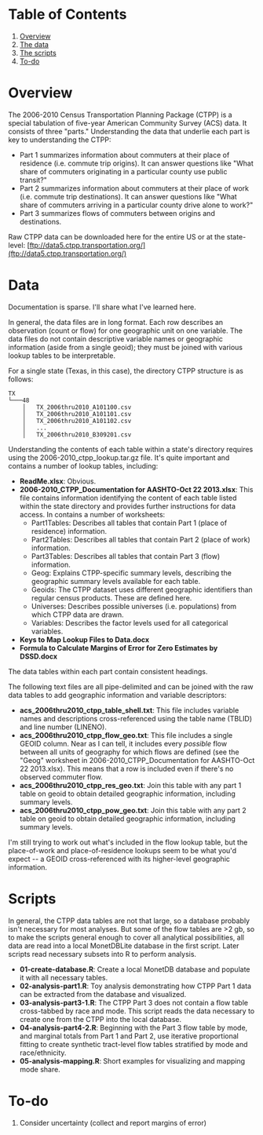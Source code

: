 # Table of Contents
1. [Overview](#Overview)
2. [The data](#The-data)
3. [The scripts](#The-scripts)
4. [To-do](#To-do)

# Overview

The 2006-2010 Census Transportation Planning Package (CTPP) is a special tabulation of five-year American Community Survey (ACS) data. It consists of three "parts." Understanding the data that underlie each part is key to understanding the CTPP: 
* Part 1 summarizes information about commuters at their place of residence (i.e. commute trip origins). It can answer questions like "What share of commuters originating in a particular county use public transit?"
* Part 2 summarizes information about commuters at their place of work (i.e. commute trip destinations). It can answer questions like "What share of commuters arriving in a particular county drive alone to work?"
* Part 3 summarizes flows of commuters between origins and destinations. 

Raw CTPP data can be downloaded here for the entire US or at the state-level: [ftp://data5.ctpp.transportation.org/](ftp://data5.ctpp.transportation.org/)

# Data

Documentation is sparse. I'll share what I've learned here. 

In general, the data files are in long format. Each row describes an observation (count or flow) for one geographic unit on one variable. The data files do not contain descriptive variable names or geographic information (aside from a single geoid); they must be joined with various lookup tables to be interpretable. 

For a single state (Texas, in this case), the directory CTPP structure is as follows:

```
TX
└───48
    │   TX_2006thru2010_A101100.csv
    │   TX_2006thru2010_A101101.csv
    │   TX_2006thru2010_A101102.csv
    │   ...
    │   TX_2006thru2010_B309201.csv

```

Understanding the contents of each table within a state's directory requires using the 2006-2010_ctpp_lookup.tar.gz file. It's quite important and contains a number of lookup tables, including:
* **ReadMe.xlsx**: Obvious.
* **2006-2010_CTPP_Documentation for AASHTO-Oct 22 2013.xlsx**: This file contains information identifying the content of each table listed within the state directory and provides further instructions for data access. In contains a number of worksheets:
  * Part1Tables: Describes all tables that contain Part 1 (place of residence) information.
  * Part2Tables: Describes all tables that contain Part 2 (place of work) information. 
  * Part3Tables: Describes all tables that contain Part 3 (flow) information.
  * Geog: Explains CTPP-specific summary levels, describing the geographic summary levels available for each table.
  * Geoids: The CTPP dataset uses different geographic identifiers than regular census products. These are defined here.
  * Universes: Describes possible universes (i.e. populations) from which CTPP data are drawn.
  * Variables: Describes the factor levels used for all categorical variables.
* **Keys to Map Lookup Files to Data.docx**
* **Formula to Calculate Margins of Error for Zero Estimates by DSSD.docx**
  
The data tables within each part contain consistent headings. 

The following text files are all pipe-delimited and can be joined with the raw data tables to add geographic information and variable descriptors:

* **acs_2006thru2010_ctpp_table_shell.txt**: This file includes variable names and descriptions cross-referenced using the table name (TBLID) and line number (LINENO).
* **acs_2006thru2010_ctpp_flow_geo.txt**: This file includes a single GEOID column. Near as I can tell, it includes every *possible* flow between all units of geography for which flows are defined (see the "Geog" worksheet in 2006-2010_CTPP_Documentation for AASHTO-Oct 22 2013.xlsx). This means that a row is included even if there's no observed commuter flow.
* **acs_2006thru2010_ctpp_res_geo.txt**: Join this table with any part 1 table on geoid to obtain detailed geographic information, including summary levels.
* **acs_2006thru2010_ctpp_pow_geo.txt**: Join this table with any part 2 table on geoid to obtain detailed geographic information, including summary levels.

I'm still trying to work out what's included in the flow lookup table, but the place-of-work and place-of-residence lookups seem to be what you'd expect -- a GEOID cross-referenced with its higher-level geographic information. 

# Scripts
In general, the CTPP data tables are not that large, so a database probably isn't necessary for most analyses. But some of the flow tables are >2 gb, so to make the scripts general enough to cover all analytical possibilities, all data are read into a local MonetDBLite database in the first script. Later scripts read necessary subsets into R to perform analysis.

* **01-create-database.R**: Create a local MonetDB database and populate it with all necessary tables.
* **02-analysis-part1.R**: Toy analysis demonstrating how CTPP Part 1 data can be extracted from the database and visualized.
* **03-analysis-part3-1.R**: The CTPP Part 3 does not contain a flow table cross-tabbed by race and mode. This script reads the data necessary to create one from the CTPP into the local database.
* **04-analysis-part4-2.R**: Beginning with the Part 3 flow table by mode, and marginal totals from Part 1 and Part 2, use iterative proportional fitting to create synthetic tract-level flow tables stratified by mode and race/ethnicity. 
* **05-analysis-mapping.R**: Short examples for visualizing and mapping mode share.

# To-do
1. Consider uncertainty (collect and report margins of error)
